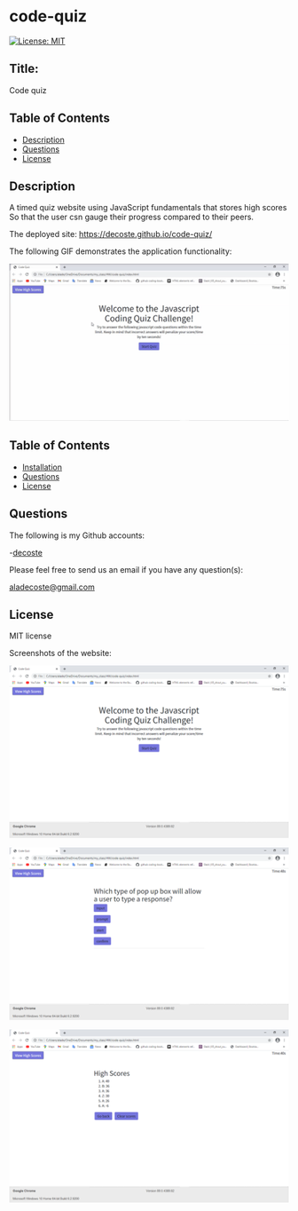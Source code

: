 # code-quiz


[![License: MIT](https://img.shields.io/badge/License-MIT-yellow.svg)](https://opensource.org/licenses/MIT)

## Title:
Code quiz

## Table of Contents
  * [Description](#description)
  * [Questions](#questions)
  * [License](#license)

## Description

A timed quiz website using JavaScript fundamentals that stores high scores
So that the user csn gauge their progress compared to their peers.


The deployed site:  https://decoste.github.io/code-quiz/


The following GIF demonstrates the application functionality:

![Quiz - Demo](./Assets/images/Quiz.gif)


## Table of Contents
  * [Installation](#installation)
  * [Questions](#questions)
  * [License](#license)


## Questions
The following is my Github accounts:

-[decoste](https://github.com/decoste)

Please feel free to send us an email if you have any question(s):

aladecoste@gmail.com


## License
MIT license


Screenshots of the website:

![one](./Assets/images/screenShot1.png)


![two](./Assets/images/screenshot2.png)


![three](./Assets/images/screenshot3.png)




